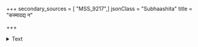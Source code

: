 +++
secondary_sources = [ "MSS_9217",]
jsonClass = "Subhaashita"
title = "कस्मादद्य न"

+++

<details><summary>Text</summary>

कस्मादद्य न भूषितं वपुरिदं सद्भूषणैः काञ्चनैः कस्मादच्छतराणि नाद्य वसनान्यङ्गीकृतानि त्वया।  
उक्ता सेति मया मनोज्ञ विजने बाला विशालाक्ष मा क्षिप्रं रोदनमेकमेव विदधे प्रत्युत्तरं नो ददौ॥
</details>
